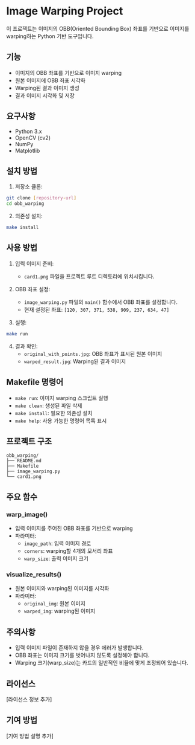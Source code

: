 # Image Warping Project

이 프로젝트는 이미지의 OBB(Oriented Bounding Box) 좌표를 기반으로 이미지를 warping하는 Python 기반 도구입니다.

## 기능

- 이미지의 OBB 좌표를 기반으로 이미지 warping
- 원본 이미지에 OBB 좌표 시각화
- Warping된 결과 이미지 생성
- 결과 이미지 시각화 및 저장

## 요구사항

- Python 3.x
- OpenCV (cv2)
- NumPy
- Matplotlib

## 설치 방법

1. 저장소 클론:
```bash
git clone [repository-url]
cd obb_warping
```

2. 의존성 설치:
```bash
make install
```

## 사용 방법

1. 입력 이미지 준비:
   - `card1.png` 파일을 프로젝트 루트 디렉토리에 위치시킵니다.

2. OBB 좌표 설정:
   - `image_warping.py` 파일의 `main()` 함수에서 OBB 좌표를 설정합니다.
   - 현재 설정된 좌표: `[120, 307, 371, 538, 909, 237, 634, 47]`

3. 실행:
```bash
make run
```

4. 결과 확인:
   - `original_with_points.jpg`: OBB 좌표가 표시된 원본 이미지
   - `warped_result.jpg`: Warping된 결과 이미지

## Makefile 명령어

- `make run`: 이미지 warping 스크립트 실행
- `make clean`: 생성된 파일 삭제
- `make install`: 필요한 의존성 설치
- `make help`: 사용 가능한 명령어 목록 표시

## 프로젝트 구조

```
obb_warping/
├── README.md
├── Makefile
├── image_warping.py
└── card1.png
```

## 주요 함수

### warp_image()
- 입력 이미지를 주어진 OBB 좌표를 기반으로 warping
- 파라미터:
  - `image_path`: 입력 이미지 경로
  - `corners`: warping할 4개의 모서리 좌표
  - `warp_size`: 출력 이미지 크기

### visualize_results()
- 원본 이미지와 warping된 이미지를 시각화
- 파라미터:
  - `original_img`: 원본 이미지
  - `warped_img`: warping된 이미지

## 주의사항

- 입력 이미지 파일이 존재하지 않을 경우 에러가 발생합니다.
- OBB 좌표는 이미지 크기를 벗어나지 않도록 설정해야 합니다.
- Warping 크기(warp_size)는 카드의 일반적인 비율에 맞게 조정되어 있습니다.

## 라이선스

[라이선스 정보 추가]

## 기여 방법

[기여 방법 설명 추가]
